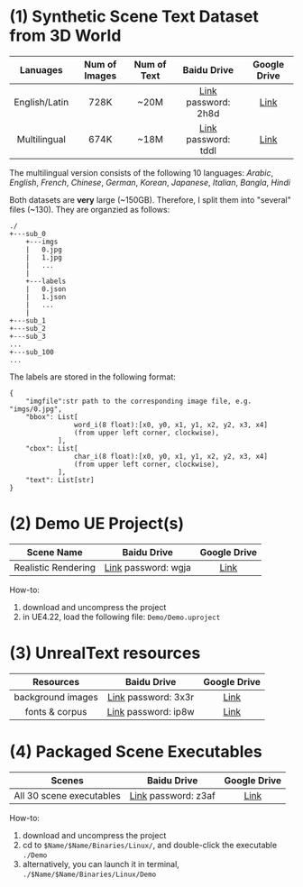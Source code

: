 # (1) Synthetic Scene Text Dataset from 3D World

| Lanuages | Num of Images | Num of Text | Baidu Drive | Google Drive |
| :---: | :---: | :---: | :---: | :---: |
| English/Latin | 728K | ~20M | [Link](https://pan.baidu.com/s/1e4SNTG2QSM5XBhxw80D8qw)  password: 2h8d | [Link](https://drive.google.com/open?id=14i-v0FTRy0TqgiFf-dl4SKRB5NNIkXSG) |
| Multilingual | 674K | ~18M | [Link](https://pan.baidu.com/s/1DCrs0KitEC1RBAKn9jo_KA)  password: tddl | [Link](https://drive.google.com/drive/folders/1M9jVQqnda0ImmcwoQFK_WUW9XWu2G82R?usp=sharing) |

The multilingual version consists of the following 10 languages: _Arabic_, _English_, _French_, _Chinese_, _German_, _Korean_, _Japanese_, _Italian_, _Bangla_, _Hindi_

Both datasets are __very__ large (~150GB). Therefore, I split them into "several" files (~130). They are organzied as follows:

```
./
+---sub_0
    +---imgs
    |   0.jpg
    |   1.jpg
    |   ...
    |
    +---labels
    |   0.json
    |   1.json
    |   ...
    |
+---sub_1
+---sub_2
+---sub_3
...
+---sub_100
...
```

The labels are stored in the following format:

```
{
    "imgfile":str path to the corresponding image file, e.g. "imgs/0.jpg",
    "bbox": List[
                word_i(8 float):[x0, y0, x1, y1, x2, y2, x3, x4] 
                (from upper left corner, clockwise),
            ],
    "cbox": List[
                char_i(8 float):[x0, y0, x1, y1, x2, y2, x3, x4] 
                (from upper left corner, clockwise),
            ],
    "text": List[str]
}
```

# (2) Demo UE Project(s)

| Scene Name | Baidu Drive | Google Drive |
| :---: | :---: | :---: |
| Realistic Rendering | [Link](https://pan.baidu.com/s/1pXw-tRsOHIg3wkVpfTwoaQ) password: wgja | [Link](https://drive.google.com/file/d/1CKW8KH4jybPux8oIYG-yRV3arrrNlQ2a/view?usp=sharing) |

How-to: 

1. download and uncompress the project
2. in UE4.22, load the following file: `Demo/Demo.uproject`

# (3) UnrealText resources

| Resources | Baidu Drive | Google Drive |
| :---: | :---: | :---: |
| background images | [Link](https://pan.baidu.com/s/1LJoBoL0GCyn8St6Y9s8lFg) password: 3x3r | [Link](https://drive.google.com/open?id=1DHJwxTF0pE35aEPM-nuN3E2tgMac4FyE) |
| fonts & corpus | [Link](https://pan.baidu.com/s/1pw-W3ggXuiRzgQnxg1sOww) password: ip8w | [Link](https://drive.google.com/open?id=1j2q3qOn_k4SyizfKjw6xb1mSWUV4G2du) |

# (4) Packaged Scene Executables

| Scenes | Baidu Drive | Google Drive |
| :---: | :---: | :---: |
| All 30 scene executables | [Link](https://pan.baidu.com/s/1RhqXfN7RXoZSXldDfMVjUQ)  password: z3af | [Link](https://drive.google.com/open?id=1Vv1m5DNgffhjoAXId1bOKF6HXnZouOxM) |

How-to: 

1. download and uncompress the project
2. cd to `$Name/$Name/Binaries/Linux/`, and double-click the executable `./Demo`
3. alternatively, you can launch it in terminal, `./$Name/$Name/Binaries/Linux/Demo`
